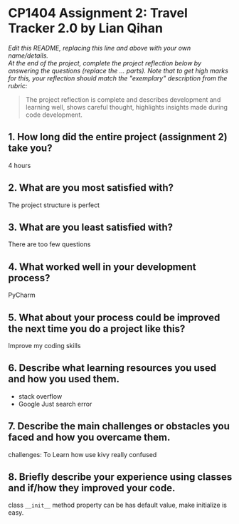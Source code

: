 # CP1404 Assignment 2: Travel Tracker 2.0 by Lian Qihan

_Edit this README, replacing this line and above with your own name/details._  
_At the end of the project, complete the project reflection below by answering the questions (replace the ... parts)._
_Note that to get high marks for this, your reflection should match the "exemplary" description from the rubric:_

> The project reflection is complete and describes development and learning well, shows careful thought, highlights insights made during code development.


## 1. How long did the entire project (assignment 2) take you?
4 hours 

## 2. What are you most satisfied with?
The project structure is perfect

## 3. What are you least satisfied with?
There are too few questions

## 4. What worked well in your development process?
PyCharm

## 5. What about your process could be improved the next time you do a project like this?
Improve my coding skills

## 6. Describe what learning resources you used and how you used them.
- stack overflow
- Google
Just search error

## 7. Describe the main challenges or obstacles you faced and how you overcame them.
challenges: To Learn how use kivy really confused


## 8. Briefly describe your experience using classes and if/how they improved your code.
class `__init__` method property can be has default value, make initialize is easy.
